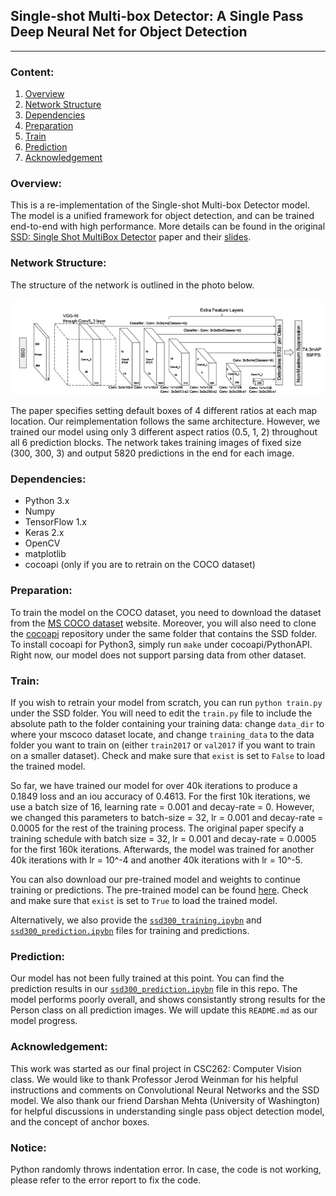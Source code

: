 ## Single-shot Multi-box Detector: A Single Pass Deep Neural Net for Object Detection
---
### Content: 

1. [Overview](#Overview)
2. [Network Structure](#NetworkStructure)
3. [Dependencies](#Dependencies)
4. [Preparation](#Preparation)
4. [Train](#Train)
5. [Prediction](#Prediction)
6. [Acknowledgement](#Acknowledgement)

### Overview: 

This is a re-implementation of the Single-shot Multi-box Detector model. The model is a unified framework for object detection, 
and can be trained end-to-end with high performance. More details can be found in the original 
[SSD: Single Shot MultiBox Detector](https://arxiv.org/abs/1512.02325) paper and their 
[slides](http://www.cs.unc.edu/~wliu/papers/ssd_eccv2016_slide.pdf). 

### Network Structure: 

The structure of the network is outlined in the photo below. 

![img01](images/ssd_model.png)

The paper specifies setting default boxes of 4 different ratios at each map location. Our reimplementation follows the same
architecture. However, we trained our model using only 3 different aspect ratios (0.5, 1, 2) throughout all 6 prediction blocks.
The network takes training images of fixed size (300, 300, 3) and output 5820 predictions in the end for each image. 

### Dependencies: 

* Python 3.x
* Numpy
* TensorFlow 1.x
* Keras 2.x
* OpenCV
* matplotlib
* cocoapi (only if you are to retrain on the COCO dataset)

### Preparation: 

To train the model on the COCO dataset, you need to download the dataset from the [MS COCO dataset](http://cocodataset.org) 
website. Moreover, you will also need to clone the [cocoapi](https://github.com/cocodataset/cocoapi/) 
repository under the same folder that contains the SSD folder. To install cocoapi for Python3, simply run ```make``` under 
cocoapi/PythonAPI. Right now, our model does not support parsing data from other dataset. 

### Train: 

If you wish to retrain your model from scratch, you can run ```python train.py``` under the SSD folder. You will need to edit 
the ```train.py``` file to include the absolute path to the folder containing your training data: change ```data_dir``` to 
where your mscoco dataset locate, and change ```training_data``` to the data folder you want to train on (either ```train2017```
or ```val2017``` if you want to train on a smaller dataset). Check and make sure that ```exist``` is set to ```False```
to load the trained model. 

So far, we have trained our model for over 40k iterations to produce a 0.1849 loss and an iou accuracy of 0.4613. For the first 10k iterations, 
we use a batch size of 16, learning rate = 0.001 and decay-rate = 0. However, we changed this parameters to batch-size = 32, 
lr = 0.001 and decay-rate = 0.0005 for the rest of the training process. The original paper specify a training schedule
with batch size = 32, lr = 0.001 and decay-rate = 0.0005 for the first 160k iterations. Afterwards, the model was trained for
another 40k iterations with lr = 10^-4 and another 40k iterations with lr = 10^-5. 

You can also download our pre-trained model and weights to continue training or predictions. The pre-trained model can be
found [here](https://drive.google.com/file/d/1srlpSiVuuDdpiDFfAsGZU3mK_VMzbEen/view?usp=sharing). Check and make sure that 
```exist``` is set to ```True``` to load the trained model. 

Alternatively, we also provide the [`ssd300_training.ipybn`](ssd300_training.ipybn) and 
[`ssd300_prediction.ipybn`](ssd300_prediction.ipybn) files for training and predictions.

### Prediction: 

Our model has not been fully trained at this point. You can find the prediction results in our [`ssd300_prediction.ipybn`](ssd300_prediction.ipybn)
file in this repo. The model performs poorly overall, and shows consistantly strong results for the Person class on all
prediction images. We will update this `README.md` as our model progress. 

### Acknowledgement: 

This work was started as our final project in CSC262: Computer Vision class. We would like to thank Professor Jerod Weinman 
for his helpful instructions and comments on Convolutional Neural Networks and the SSD model. We also thank our friend
Darshan Mehta (University of Washington) for helpful discussions in understanding single pass object detection model, and the concept of anchor boxes. 

### Notice:
Python randomly throws indentation error. In case, the code is not working, please refer to the error report to fix the code.
